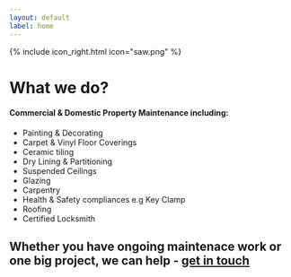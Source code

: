 ```yaml
---
layout: default
label: home
---
```

{% include icon_right.html icon="saw.png" %}

# What we do?

#### Commercial & Domestic Property Maintenance including:
- Painting & Decorating
- Carpet & Vinyl Floor Coverings
- Ceramic tiling
- Dry Lining & Partitioning
- Suspended Ceilings
- Glazing
- Carpentry
- Health & Safety compliances e.g Key Clamp
- Roofing
- Certified Locksmith

## Whether you have ongoing maintenace work or one big project, we can help - [get in touch](/contact)

